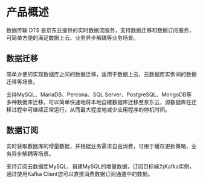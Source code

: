 # 产品概述

数据传输 DTS 是京东云提供的实时数据流服务，支持数据迁移和数据订阅服务，可简单方便的满足数据上云、业务异步解耦等业务场景。

## 数据迁移

简单方便的实现数据库之间的数据迁移，适用于数据上云、云数据库实例间的数据迁移等场景。

支持MySQL、MariaDB、Percona、SQL Server、PostgreSQL、MongoDB等多种数据库迁移，可以简单快速地将本地自建数据库迁移至京东云，源数据库在迁移过程中可继续正常运行，从而最大程度地减少应用程序的停机时间。

## 数据订阅

实时获取数据库的增量数据，并根据业务需求自由消费，可用于缓存更新策略、业务异步解耦等场景。

支持订阅云数据库MySQL、自建MySQL的增量数据，订阅目标端为Kafka实例，通过使用Kafka Client您可以直接消费数据订阅通道中的数据。
